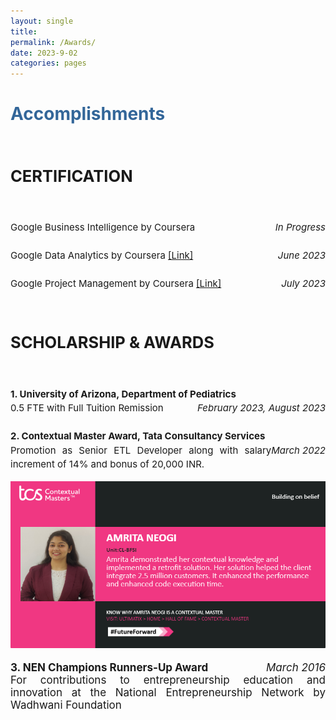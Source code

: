 ```yaml
---
layout: single
title: 
permalink: /Awards/
date: 2023-9-02
categories: pages
---
```


<style>
    .image-container {
        display: flex;
        justify-content: center;
    }
    
    .project-image {
        width: 300px; /* Adjust the width as needed */
        height: 300px; /* Adjust the height as needed */
        margin: 10px; /* Add some margin between images */
    }
   /* Style for the title */
    h1 {
        color:  #336699; /* Change the title text color to blue */
    }
</style>

<!-- Title of the page in blue -->
<h1>Accomplishments</h1>
  

   <div style="text-align: justify; font-size: 17px;">     
    <h2><strong><br>CERTIFICATION</strong></h2><br>                
    <p style="line-height: 1.5; font-size: 15px;">
      Google Business Intelligence by Coursera
      <i><span style="float: right;">In Progress</span></i><br><br>
      Google Data Analytics by Coursera
      <a href="https://www.coursera.org/account/accomplishments/specialization/certificate/EMEK5BC3QWPA">[Link]</a><i><span style="float: right;">June 2023</span></i> <br><br>
      Google Project Management by Coursera
      <a href="https://www.coursera.org/account/accomplishments/specialization/certificate/UCSV3HVH4LQL">[Link]</a><i><span style="float: right;">July 2023</span></i> <br>                
    </p>
   </div>                                                                  

   <div style="text-align: justify; font-size: 17px;">     
    <h2><strong><br>SCHOLARSHIP & AWARDS</strong></h2><br>                 
    <p style="line-height: 1.5; font-size: 15px;">
      <strong>1. University of Arizona, Department of Pediatrics&nbsp;&nbsp;&nbsp;&nbsp;&nbsp;&nbsp;</strong> <i><span style="float: right;">February 2023, August 2023</span></i>
      <br>
      0.5 FTE with Full Tuition Remission <br><br>
      <strong>2. Contextual Master Award, Tata Consultancy Services&nbsp;&nbsp;&nbsp;&nbsp;&nbsp;&nbsp; </strong> <i><span style="float: right;">March 2022</span></i>
      <br>
      Promotion as Senior ETL Developer along with salary increment of 14% and bonus of 20,000 INR. <br>
      <div class="image-container"><img src="/assets/images/contexual_master.PNG" alt="Project Image"> </div>
      <br>
      <strong>3. NEN Champions Runners-Up Award&nbsp;&nbsp;&nbsp;&nbsp;&nbsp;&nbsp;</strong> 
      <i><span style="float: right;">March 2016</span></i>
      <br>
      For contributions to entrepreneurship education and innovation at the National Entrepreneurship Network by Wadhwani Foundation <br>
    </p>
   </div> 